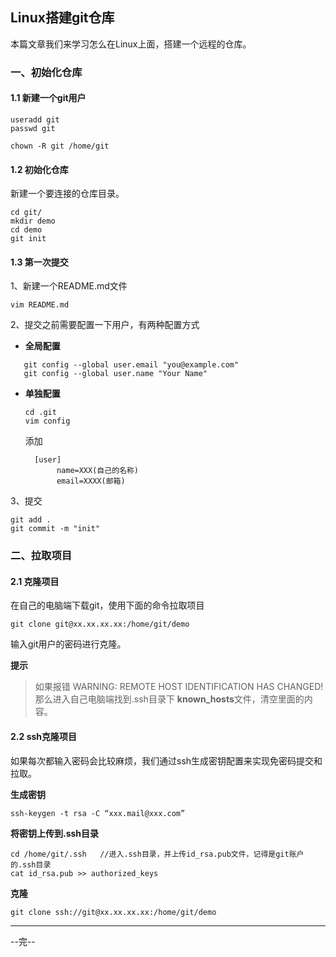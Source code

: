 ## Linux搭建git仓库

本篇文章我们来学习怎么在Linux上面，搭建一个远程的仓库。

### 一、初始化仓库

#### 1.1 新建一个git用户

```
useradd git
passwd git

chown -R git /home/git

```

#### 1.2 初始化仓库

新建一个要连接的仓库目录。

```
cd git/
mkdir demo
cd demo
git init
```

#### 1.3 第一次提交

1、新建一个README.md文件

```
vim README.md
```

2、提交之前需要配置一下用户，有两种配置方式

* **全局配置**
```
   git config --global user.email "you@example.com"  
   git config --global user.name "Your Name"
```


* **单独配置**
  ```
  cd .git 
  vim config
  ```
  添加
  ```
    [user]
         name=XXX(自己的名称)
         email=XXXX(邮箱)
  ```

3、提交
```
git add .
git commit -m "init"
```

### 二、拉取项目

#### 2.1 克隆项目

在自己的电脑端下载git，使用下面的命令拉取项目

```
git clone git@xx.xx.xx.xx:/home/git/demo
```

输入git用户的密码进行克隆。

**提示**
>如果报错  WARNING: REMOTE HOST IDENTIFICATION HAS CHANGED!  那么进入自己电脑端找到.ssh目录下 **known_hosts**文件，清空里面的内容。

#### 2.2 ssh克隆项目

如果每次都输入密码会比较麻烦，我们通过ssh生成密钥配置来实现免密码提交和拉取。

**生成密钥**

```
ssh-keygen -t rsa -C “xxx.mail@xxx.com”
```

**将密钥上传到.ssh目录**

```
cd /home/git/.ssh   //进入.ssh目录，并上传id_rsa.pub文件，记得是git账户的.ssh目录
cat id_rsa.pub >> authorized_keys  
```

**克隆**

```
git clone ssh://git@xx.xx.xx.xx:/home/git/demo
```

---

--完--